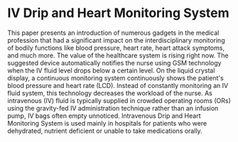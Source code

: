 # IV Drip and Heart Monitoring System
This paper presents an introduction of numerous gadgets in the medical profession that had a significant impact on the interdisciplinary monitoring of bodily functions like blood pressure, heart rate, heart attack symptoms, and much more. The value of the healthcare system is rising right now. The suggested device automatically notifies the nurse using GSM technology when the IV fluid level drops below a certain level. On the liquid crystal display, a continuous monitoring system continuously shows the patient's blood pressure and heart rate (LCD). Instead of constantly monitoring an IV fluid system, this technology decreases the workload of the nurse. As intravenous (IV) fluid is typically supplied in crowded operating rooms (ORs) using the gravity-fed IV administration technique rather than an infusion pump, IV bags often empty unnoticed. Intravenous Drip and Heart Monitoring System is used mainly in hospitals for patients who were dehydrated, nutrient deficient or unable to take medications orally. 
